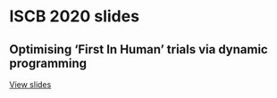 # ISCB 2020 slides

## Optimising ‘First In Human’ trials via dynamic programming

[View slides](https://erp31.github.io/ISCB_2020_talk)
